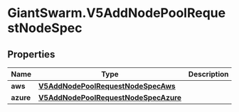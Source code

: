 # GiantSwarm.V5AddNodePoolRequestNodeSpec

## Properties
Name | Type | Description | Notes
------------ | ------------- | ------------- | -------------
**aws** | [**V5AddNodePoolRequestNodeSpecAws**](V5AddNodePoolRequestNodeSpecAws.md) |  | [optional] 
**azure** | [**V5AddNodePoolRequestNodeSpecAzure**](V5AddNodePoolRequestNodeSpecAzure.md) |  | [optional] 


